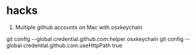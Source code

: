 # hacks

1. Multiple github accounts on Mac with osxkeychain

git config --global credential.github.com.helper osxkeychain
git config --global credential.github.com.useHttpPath true
